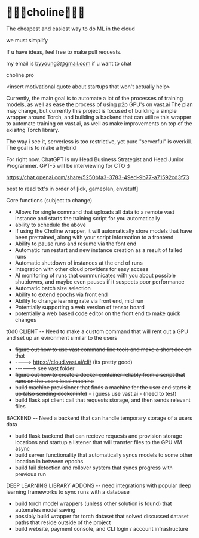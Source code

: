 # 🍳🍳🍳choline🍳🍳🍳

The cheapest and easiest way to do ML in the cloud 

we must simplify 

If u have ideas, feel free to make pull requests. 

my email is byyoung3@gmail.com if u want to chat


choline.pro

<insert motivational quote about startups that won't actually help>  



Currently, the main goal is to automate a lot of the processes of training models, as well as ease the process of using p2p GPU's on vast.ai 
The plan may change, but currently this project is focused of building a simple wrapper around Torch, and building a backend that can utilize 
this wrapper to automate training on vast.ai, as well as make improvements on top of the exisitng Torch library. 


The way i see it, serverless is too restrictive, yet pure "serverful" is overkill. The goal is to make a hybrid

For right now, ChatGPT is my Head Business Strategist and Head Junior Programmer. GPT-5 will be interviewing for CTO ;) 

https://chat.openai.com/share/5250bfa3-3783-49ed-9b77-a71592cd3f73

best to read txt's in order of [idk, gameplan, envstuff] 




Core functions (subject to change) 
- Allows for single command that uploads all data to a remote vast instance and starts the training script for you automatically
- ability to schedule the above 
- If using the Choline wrapper, it will automatically store models that have been pretrained, along with your script information to a frontend 
- Ability to pause runs and resume via the font end 
- Automatic run restart and new instance creation as a result of failed runs 
- Automatic shutdown of instances at the end of runs 
- Integration with other cloud providers for easy access 
- AI monitoring of runs that communicates with you about possible shutdowns, and maybe even pauses if it suspects poor performance 
- Automatic batch size selection 
- Ability to extend epochs via front end 
- Ability to change learning rate via front end, mid run 
- Potentially supporting a web version of tensor board
- potentially a web based code editor on the front end to make quick changes 

t0d0 
CLIENT -- Need to make a custom command that will rent out a GPU and set up an evironment similar to the users
- ~~figure out how to use vast command line tools and make a short doc on that~~
- ----> https://cloud.vast.ai/cli/ (its pretty good)
- ------> see vast folder 
- ~~figure out how to create a docker container reliably from a script that runs on the users local machine~~
- ~~build machine provisioner that finds a machine for the user and starts it up (also sending docker info)~~ - i guess use vast.ai - (need to test)
- build flask api client call that requests storage, and then sends relevant files 

BACKEND -- Need a backend that can handle temporary storage of a users data 
- build flask backend that can recieve requests and provision storage locations and startup a listener that will transfer files to the GPU VM async 
- build server functionality that automatically syncs models to some other location in between epochs
- build fail detection and rollover system that syncs progress with previous run 

DEEP LEARNING LIBRARY ADDONS -- need integrations with popular deep learning frameworks to sync runs with a database 
- build torch model wrappers (unless other solution is found) that automates model saving
- possibly build wrapper for torch dataset that solved discussed dataset paths that reside outside of the project
- build website, payment console, and CLI login / account infrastructure 

